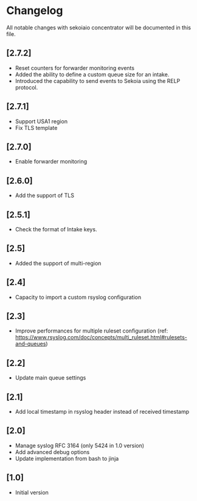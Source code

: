 # Changelog

All notable changes with sekoiaio concentrator will be documented in this file.

## [2.7.2]

- Reset counters for forwarder monitoring events
- Added the ability to define a custom queue size for an intake.
- Introduced the capability to send events to Sekoia using the RELP protocol.

## [2.7.1]

- Support USA1 region
- Fix TLS template

## [2.7.0]

- Enable forwarder monitoring

## [2.6.0]

- Add the support of TLS

## [2.5.1]

- Check the format of Intake keys.

## [2.5]

- Added the support of multi-region

## [2.4]

- Capacity to import a custom rsyslog configuration

## [2.3]

- Improve performances for multiple ruleset configuration (ref: https://www.rsyslog.com/doc/concepts/multi_ruleset.html#rulesets-and-queues)

## [2.2]

- Update main queue settings

## [2.1]

- Add local timestamp in rsyslog header instead of received timestamp 

## [2.0]

- Manage syslog RFC 3164 (only 5424 in 1.0 version)
- Add advanced debug options
- Update implementation from bash to jinja

## [1.0] 

- Initial version